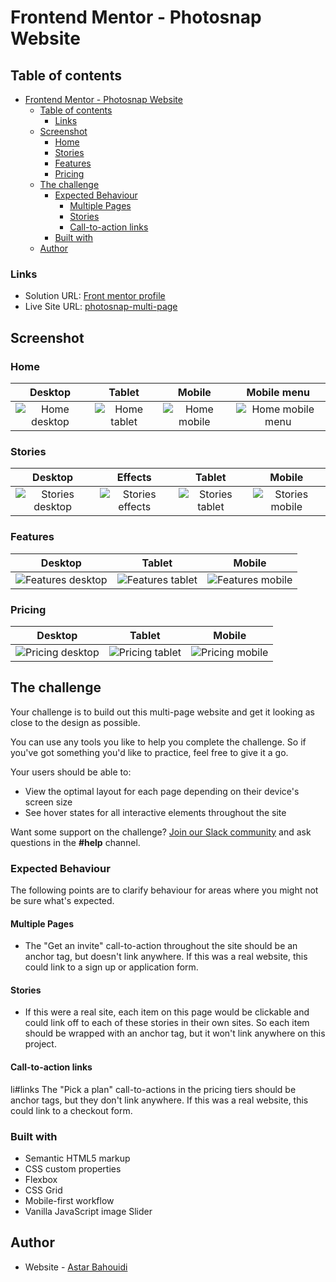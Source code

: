 # Frontend Mentor - Photosnap Website

## Table of contents

- [Frontend Mentor - Photosnap Website](#frontend-mentor---photosnap-website)
  - [Table of contents](#table-of-contents)
    - [Links](#links)
  - [Screenshot](#screenshot)
    - [Home](#home)
    - [Stories](#stories)
    - [Features](#features)
    - [Pricing](#pricing)
  - [The challenge](#the-challenge)
    - [Expected Behaviour](#expected-behaviour)
      - [Multiple Pages](#multiple-pages)
      - [Stories](#stories-1)
      - [Call-to-action links](#call-to-action-links)
    - [Built with](#built-with)
  - [Author](#author)

### Links

- Solution URL: [Front mentor profile](https://www.frontendmentor.io/profile/Matondo99)
- Live Site URL: [photosnap-multi-page](https://bawi99.github.io/photosnap-multi-page/stories.html)

## Screenshot

### Home

| Desktop | Tablet | Mobile | Mobile menu |
|:---------:|:--------:|:--------:|:--------:|
|![Home desktop](./screenshots/photosnap-home-desktop.png) | ![Home tablet](./screenshots/photosnap-home-tablet.png) | ![Home mobile](./screenshots/photosnap-home-mobile.png) | ![Home mobile menu](./screenshots/photosnap-home-mobile-modal_menu.png) |

### Stories

| Desktop | Effects | Tablet | Mobile |
|:---------:|:--------:|:--------:|:--------:|
| ![Stories desktop](./screenshots/photosnap-stories-desktop.png) | ![Stories effects](./screenshots/photosnap-stories-desktop-hover.png) | ![Stories tablet](./screenshots/photosnap-stories-tablet.png) | ![Stories mobile](./screenshots/photosnap-stories-mobile.png) |

### Features

| Desktop | Tablet | Mobile |
|:---------:|:--------:|:--------:|
| ![Features desktop](./screenshots/photosnap-features-desktop.png) | ![Features tablet](./screenshots/photosnap-features-tablet.png) | ![Features mobile](./screenshots/photosnap-features-mobile.png) |

### Pricing

| Desktop | Tablet | Mobile |
|:---------:|:--------:|:--------:|
| ![Pricing desktop](./screenshots/photosnap-pricing-desktop.png) | ![Pricing tablet](./screenshots/photosnap-pricing-tablet.png) | ![Pricing mobile](./screenshots/photosnap-pricing-mobile.png) |

## The challenge

Your challenge is to build out this multi-page website and get it looking as close to the design as possible.

You can use any tools you like to help you complete the challenge. So if you've got something you'd like to practice, feel free to give it a go.

Your users should be able to:

- View the optimal layout for each page depending on their device's screen size
- See hover states for all interactive elements throughout the site

Want some support on the challenge? [Join our Slack community](https://www.frontendmentor.io/slack) and ask questions in the **#help** channel.

### Expected Behaviour

The following points are to clarify behaviour for areas where you might not be sure what's expected.

#### Multiple Pages

- The "Get an invite" call-to-action throughout the site should be an anchor tag, but doesn't link anywhere. If this was a real website, this could link to a sign up or application form.

#### Stories

- If this were a real site, each item on this page would be clickable and could link off to each of these stories in their own sites. So each item should be wrapped with an anchor tag, but it won't link anywhere on this project.

#### Call-to-action links

li#links The "Pick a plan" call-to-actions in the pricing tiers should be anchor tags, but they don't link anywhere. If this was a real website, this could link to a checkout form.

### Built with

- Semantic HTML5 markup
- CSS custom properties
- Flexbox
- CSS Grid
- Mobile-first workflow
- Vanilla JavaScript image Slider

## Author

- Website - [Astar Bahouidi](https://github.com/Bawi99)
